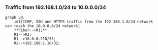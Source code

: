 
### Traffic from 192.168.1.0/24 to 10.0.0.0/24

```mermaid
graph LR;
    id1[ICMP, SSH and HTTPS traffic from the 192.168.1.0/24 network can reach the 10.0.0.0/24 network]
    **Fiber-->R1;**
    R1-->R2;
    R1-->10.0.0.210/32;
    R2-->192.168.1.10/32;
```